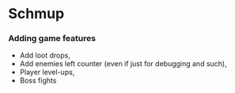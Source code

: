 # Schmup
### Adding game features
- Add loot drops,
- Add enemies left counter (even if just for debugging and such),
- Player level-ups,
- Boss fights